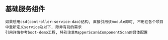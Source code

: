 ## 基础服务组件
    如果想用csd(controller-service-dao)结构, 直接引用该module即可, 不用在各个项目中重新定义service及以下, 除非有别的需求
    引用详情参考boot-demo工程, 特别注意MapperScan&ComponentScan的具体配置